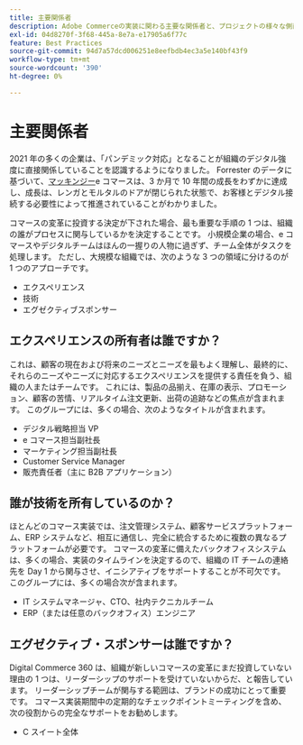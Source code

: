 ```yaml
---
title: 主要関係者
description: Adobe Commerceの実装に関わる主要な関係者と、プロジェクトの様々な側面を所有している関係者をレビューします。
exl-id: 04d8270f-3f68-445a-8e7a-e17905a6f77c
feature: Best Practices
source-git-commit: 94d7a57dcd006251e8eefbdb4ec3a5e140bf43f9
workflow-type: tm+mt
source-wordcount: '390'
ht-degree: 0%

---
```


# 主要関係者

2021 年の多くの企業は、「パンデミック対応」となることが組織のデジタル強度に直接関係していることを認識するようになりました。 Forrester のデータに基づいて、[マッキンジー](https://www.mckinsey.com/business-functions/strategy-and-corporate-finance/our-insights/five-fifty-the-quickening)e コマースは、3 か月で 10 年間の成長をわずかに達成し、成長は、レンガとモルタルのドアが閉じられた状態で、お客様とデジタル接続する必要性によって推進されていることがわかりました。

コマースの変革に投資する決定が下された場合、最も重要な手順の 1 つは、組織の誰がプロセスに関与しているかを決定することです。 小規模企業の場合、e コマースやデジタルチームはほんの一握りの人物に過ぎず、チーム全体がタスクを処理します。 ただし、大規模な組織では、次のような 3 つの領域に分けるのが 1 つのアプローチです。

- エクスペリエンス
- 技術
- エグゼクティブスポンサー

## エクスペリエンスの所有者は誰ですか？

これは、顧客の現在および将来のニーズとニーズを最もよく理解し、最終的に、それらのニーズやニーズに対応するエクスペリエンスを提供する責任を負う、組織の人またはチームです。 これには、製品の品揃え、在庫の表示、プロモーション、顧客の苦情、リアルタイム注文更新、出荷の追跡などの焦点が含まれます。 このグループには、多くの場合、次のようなタイトルが含まれます。

- デジタル戦略担当 VP
- e コマース担当副社長
- マーケティング担当副社長
- Customer Service Manager
- 販売責任者（主に B2B アプリケーション）

## 誰が技術を所有しているのか？

ほとんどのコマース実装では、注文管理システム、顧客サービスプラットフォーム、ERP システムなど、相互に通信し、完全に統合するために複数の異なるプラットフォームが必要です。 コマースの変革に備えたバックオフィスシステムは、多くの場合、実装のタイムラインを決定するので、組織の IT チームの連絡先を Day 1 から関与させ、イニシアティブをサポートすることが不可欠です。 このグループには、多くの場合次が含まれます。

- IT システムマネージャ、CTO、社内テクニカルチーム
- ERP（または任意のバックオフィス）エンジニア

## エグゼクティブ・スポンサーは誰ですか？

Digital Commerce 360 は、組織が新しいコマースの変革にまだ投資していない理由の 1 つは、リーダーシップのサポートを受けていないからだ、と報告しています。 リーダーシップチームが関与する範囲は、ブランドの成功にとって重要です。 コマース実装期間中の定期的なチェックポイントミーティングを含め、次の役割からの完全なサポートをお勧めします。

- C スイート全体
